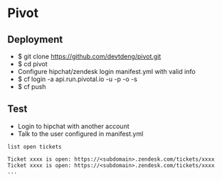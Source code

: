 # Pivot

## Deployment
- $ git clone https://github.com/devtdeng/pivot.git
- $ cd pivot
- Configure hipchat/zendesk login manifest.yml with valid info
- $ cf login -a api.run.pivotal.io -u <user> -p <password> -o <org> -s <space>
- $ cf push

## Test
- Login to hipchat with another account
- Talk to the user configured in manifest.yml
```
list open tickets

Ticket xxxx is open: https://<subdomain>.zendesk.com/tickets/xxxx
Ticket xxxx is open: https://<subdomain>.zendesk.com/tickets/xxxx
...
```
